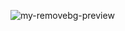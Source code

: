 ![my-removebg-preview](https://github.com/user-attachments/assets/553ee2c2-91ec-4f0e-ace7-1eb741f3d4f7)
